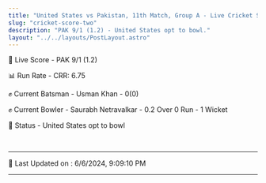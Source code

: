 ```yaml
---
title: "United States vs Pakistan, 11th Match, Group A - Live Cricket Score"
slug: "cricket-score-two"
description: "PAK 9/1 (1.2) - United States opt to bowl."
layout: "../../layouts/PostLayout.astro"
---
```


🔴 Live Score - PAK 9/1 (1.2)  

📊 Run Rate - CRR: 6.75  

✊ Current Batsman - Usman Khan - 0(0)  

✊ Current Bowler - Saurabh Netravalkar - 0.2 Over 0 Run - 1 Wicket  

📑 Status - United States opt to bowl

<br />

***

📝 Last Updated on : 6/6/2024, 9:09:10 PM

***

